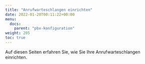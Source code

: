 ```yaml
---
title: "Anrufwarteschlangen einrichten"
date: 2022-01-20T00:11:22+00:00
menu:
  docs:
    parent: "pbx-konfiguration"
weight: 205
toc: true
---
```


Auf diesen Seiten erfahren Sie, wie Sie Ihre Anrufwarteschlangen einrichten.